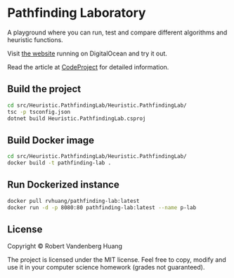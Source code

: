 # Pathfinding Laboratory

A playground where you can run, test and compare different algorithms and heuristic functions.

Visit [the website](https://pathfinding-lab.codedwith.fun/) running on DigitalOcean and try it out.

Read the article at [CodeProject](https://www.codeproject.com/Articles/1250578/A-Simple-Pathfinding-Laboratory) for detailed information.

## Build the project

```sh
cd src/Heuristic.PathfindingLab/Heuristic.PathfindingLab/
tsc -p tsconfig.json
dotnet build Heuristic.PathfindingLab.csproj
```

## Build Docker image

```sh
cd src/Heuristic.PathfindingLab/Heuristic.PathfindingLab/
docker build -t pathfinding-lab .
```

## Run Dockerized instance

```sh
docker pull rvhuang/pathfinding-lab:latest
docker run -d -p 8080:80 pathfinding-lab:latest --name p-lab
```

## License

Copyright © Robert Vandenberg Huang

The project is licensed under the MIT license. Feel free to copy, modify and use it in your computer science homework (grades not guaranteed).
